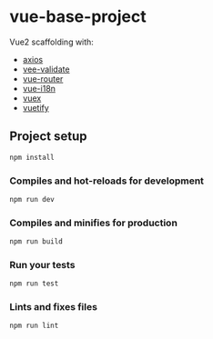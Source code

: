 # vue-base-project

Vue2 scaffolding with: 

- [axios](https://github.com/axios/axios)
- [vee-validate](http://vee-validate.logaretm.com/)
- [vue-router](https://router.vuejs.org/)
- [vue-i18n](http://kazupon.github.io/vue-i18n/)
- [vuex](https://vuex.vuejs.org/)
- [vuetify](https://vuetifyjs.com/en/)

## Project setup

```bash
npm install
```

### Compiles and hot-reloads for development

```bash
npm run dev
```

### Compiles and minifies for production

```bash
npm run build
```

### Run your tests

```bash
npm run test
```

### Lints and fixes files

```bash
npm run lint
```
